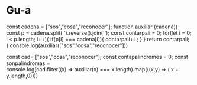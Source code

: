 # Gu-a
const cadena = ["sos","cosa","reconocer"];
function auxiliar (cadena){
    const p = cadena.split('').reverse().join('');
    const contarpali = 0;
    for(let i = 0; i < p.length; i++){
        if(p[i] === cadena[i]){
            contarpali++;
        }
    }
    return contarpali;
}
console.log(auxiliar(["sos","cosa","reconocer"]))




const cad= ["sos","cosa","reconocer"];
const contapalindromes = 0;
const sonpalindromas =  
console.log(cad.filter((x) => auxiliar(x) === x.length).map(((x,y) => ( x + y.length,0))))
